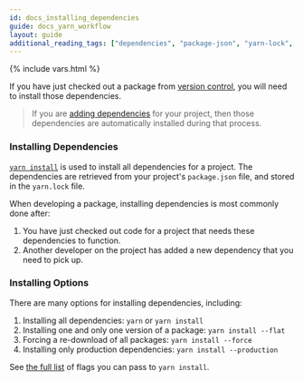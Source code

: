 ```yaml
---
id: docs_installing_dependencies
guide: docs_yarn_workflow
layout: guide
additional_reading_tags: ["dependencies", "package-json", "yarn-lock", "cli-install"]
---
```


{% include vars.html %}

If you have just checked out a package from [version control]({{url_base}}/docs/version-control), you will need to install those dependencies.

> If you are [adding dependencies]({{url_base}}/docs/managing-dependencies#toc-adding-a-dependency) for your project, then those dependencies are automatically installed during that process.

### Installing Dependencies <a class="toc" id="toc-installing-dependencies" href="#toc-installing-dependencies"></a>

[`yarn install`]({{url_base}}/docs/cli/install) is used to install all dependencies for a project. The dependencies are retrieved from your project's `package.json` file, and stored in the `yarn.lock` file.

When developing a package, installing dependencies is most commonly done after:

1. You have just checked out code for a project that needs these dependencies to function.
1. Another developer on the project has added a new dependency that you need to pick up.

### Installing Options <a class="toc" id="toc-installing-options" href="#toc-installing-options"></a>

There are many options for installing dependencies, including:

1. Installing all dependencies: `yarn` or `yarn install`
1. Installing one and only one version of a package: `yarn install --flat`
1. Forcing a re-download of all packages: `yarn install --force`
1. Installing only production dependencies: `yarn install --production`

See [the full list]({{url_base}}/docs/cli/install) of flags you can pass to `yarn install`.
